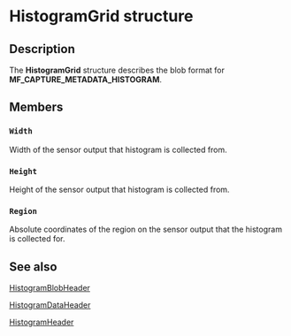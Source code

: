# HistogramGrid structure

## Description

The **HistogramGrid** structure describes the blob format for **MF_CAPTURE_METADATA_HISTOGRAM**.

## Members

### `Width`

Width of the sensor output that histogram is collected from.

### `Height`

Height of the sensor output that histogram is collected from.

### `Region`

Absolute coordinates of the region on the sensor output that the histogram is collected for.

## See also

[HistogramBlobHeader](https://learn.microsoft.com/windows/desktop/api/mfapi/ns-mfapi-histogramblobheader)

[HistogramDataHeader](https://learn.microsoft.com/windows/desktop/api/mfapi/ns-mfapi-histogramdataheader)

[HistogramHeader](https://learn.microsoft.com/windows/desktop/api/mfapi/ns-mfapi-histogramheader)